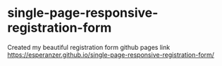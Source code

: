 # single-page-responsive-registration-form
Created my beautiful registration form
github pages link
https://esperanzer.github.io/single-page-responsive-registration-form/
